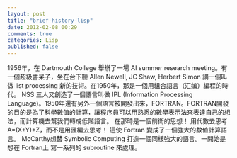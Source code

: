 ```yaml
---
layout: post
title: "brief-history-lisp"
date: 2012-02-08 00:29
comments: true
categories: Lisp
published: false
---
```


1956年，在 Dartmouth College 舉辦了一場 AI summer research meeting。有一個超級書呆子，坐在台下聽 Allen Newell, JC Shaw, Herbert Simon 講一個叫做 list processing 新的技術。在1950年，那是一個用組合語言（汇编）編程的時代。 NSS 三人又創造了一個語言叫做 IPL (Information Processing Language)。1950年還有另外一個語言被開發出來，FORTRAN。FORTRAN開發的目的是為了科學數值的計算，讓程序員可以用熟悉的數學表示法來表達自己的想法，而計算機去幫我們轉成低階語言。
在那時是一個前衛的思想！ 用代數去思考 A=(X+Y)*Z，而不是用匯編去思考！ 這使 Fortran 變成了一個強大的數值計算語言。 McCarthy想替 Symbolic Computing 打造一個同樣強大的語言。一開始是想在 Fortran上 寫一系列的 subroutine 來處理。